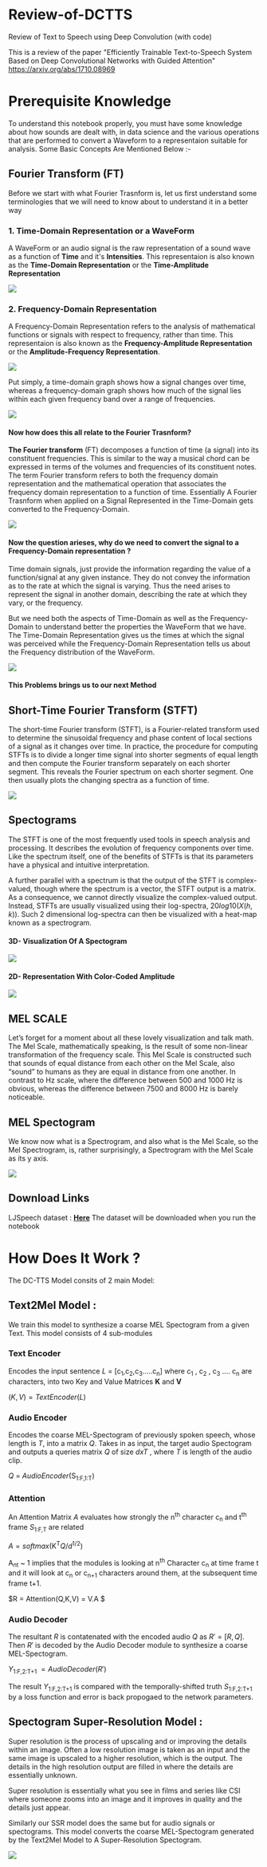 # Review-of-DCTTS
Review of Text to Speech using Deep Convolution (with code)

This is a review of the paper "Efficiently Trainable Text-to-Speech System Based on Deep Convolutional  Networks with Guided Attention" https://arxiv.org/abs/1710.08969

# Prerequisite Knowledge

To understand this notebook properly, you must have some knowledge about how sounds are dealt with, in data science and the various operations that are performed to convert a Waveform to a representaion suitable for analysis.
Some Basic Concepts Are Mentioned Below :-

## Fourier Transform (FT)

Before we start with what Fourier Trasnform is, let us first understand some terminologies that we will need to know about to understand it in a better way

### 1. Time-Domain Representation or a WaveForm
A WaveForm or an audio signal is the raw representation of a sound wave as a function of <b>Time</b> and it's <b>Intensities</b>.
This representaion is also known as the <b>Time-Domain Representation</b> or the <b>Time-Amplitude Representation</b> 

<img src="fig/time-domain.png">

### 2. Frequency-Domain Representation
A Frequency-Domain Representation refers to the analysis of mathematical functions or signals with respect to frequency, rather than time.
This representaion is also known as the <b>Frequency-Amplitude Representation</b> or the <b>Amplitude-Frequency Representation</b>. 

<img src="fig/frequency-domain.png">

Put simply, a time-domain graph shows how a signal changes over time, whereas a frequency-domain graph shows how much of the signal lies within each given frequency band over a range of frequencies.

<img src="fig/time-domain and frequency-domain.png">

#### Now how does this all relate to the Fourier Trasnform?

<b>The Fourier transform</b> (FT) decomposes a function of time (a signal) into its constituent frequencies. This is similar to the way a musical chord can be expressed in terms of the volumes and frequencies of its constituent notes. The term Fourier transform refers to both the frequency domain representation and the mathematical operation that associates the frequency domain representation to a function of time. 
Essentially A Fourier Trasnform when applied on a Signal Represented in the Time-Domain gets converted to the Frequency-Domain.

<img src="fig/Time-domain-vs-frequency-domain-measurements.png">

#### Now the question arieses, why do we need to convert the signal to a Frequency-Domain representation ?

Time domain signals, just provide the information regarding the value of a function/signal at any given instance. They do not convey the information as to the rate at which the signal is varying. Thus the need arises to represent the signal in another domain, describing the rate at which they vary, or the frequency.

But we need both the aspects of Time-Domain as well as the Frequency-Domain to understand better the properties the WaveForm that we have.
The Time-Domain Representation gives us the times at which the signal was perceived while the Frequency-Domain Representation tells us about the Frequency distribution of the WaveForm.

<img src="fig/WHY_STFT.png">

#### This Problems brings us to our next Method

## Short-Time Fourier Transform (STFT)

The short-time Fourier transform (STFT), is a Fourier-related transform used to determine the sinusoidal frequency and phase content of local sections of a signal as it changes over time. In practice, the procedure for computing STFTs is to divide a longer time signal into shorter segments of equal length and then compute the Fourier transform separately on each shorter segment. This reveals the Fourier spectrum on each shorter segment. One then usually plots the changing spectra as a function of time. 

<img src="fig/stft.png">

## Spectograms

The STFT is one of the most frequently used tools in speech analysis and processing. It describes the evolution of frequency components over time. Like the spectrum itself, one of the benefits of STFTs is that its parameters have a physical and intuitive interpretation.

A further parallel with a spectrum is that the output of the STFT is complex-valued, though where the spectrum is a vector, the STFT output is a matrix. As a consequence, we cannot directly visualize the complex-valued output. Instead, STFTs are usually visualized using their log-spectra,  $20log10(X(h,k))$. Such 2 dimensional log-spectra can then be visualized with a heat-map known as a spectrogram.


#### 3D- Visualization Of A Spectogram

<img src="fig/spectogram.jpeg">

#### 2D- Representation With Color-Coded Amplitude

<img src="fig/spectogram and waveform.png">



## MEL SCALE

Let’s forget for a moment about all these lovely visualization and talk math. The Mel Scale, mathematically speaking, is the result of some non-linear transformation of the frequency scale. This Mel Scale is constructed such that sounds of equal distance from each other on the Mel Scale, also “sound” to humans as they are equal in distance from one another.
In contrast to Hz scale, where the difference between 500 and 1000 Hz is obvious, whereas the difference between 7500 and 8000 Hz is barely noticeable.

## MEL Spectogram

We know now what is a Spectrogram, and also what is the Mel Scale, so the Mel Spectrogram, is, rather surprisingly, a Spectrogram with the Mel Scale as its y axis.

<img src="fig/mel_spectogram.png">










## Download Links

LJSpeech dataset : **[Here](https://keithito.com/LJ-Speech-Dataset/)**
The dataset will be downloaded when you run the notebook




# How Does It Work ?

The DC-TTS Model consits of 2 main Model:

## Text2Mel Model :

We train this model to synthesize a coarse MEL Spectogram from a given Text.
This model consists of $4$ sub-modules

### Text Encoder

Encodes the input sentence $L$ = [c<sub>1</sub>,c<sub>2</sub>,c<sub>3</sub>.....c<sub>n</sub>] where c<sub>1</sub> , c<sub>2</sub> , c<sub>3</sub> .... c<sub>n</sub> are characters, into two Key and Value Matrices <b>K</b> and <b>V</b>

$(K,V) = TextEncoder(L)$

### Audio Encoder

Encodes the coarse MEL-Spectogram of previously spoken speech, whose length is $T$, into a matrix $Q$.
Takes in as input, the target audio Spectogram and outputs a queries matrix $Q$ of size $dxT$ , where $T$ is length of the audio clip.

$Q$ $=$ $AudioEncoder$$($S<sub>1:F,1:T</sub>$)$


### Attention

An Attention Matrix $A$ evaluates how strongly the n<sup>th</sup> character c<sub>n</sub> and t<sup>th</sup> frame $S$<sub>1:F,T</sub> are related

$A = softmax($K<sup>T</sup>${Q/d^{1/2}})$

A<sub>nt</sub> ~ 1 implies that the modules is looking at n<sup>th</sup> Character c<sub>n</sub> at time frame t and it will look at c<sub>n</sub> or c<sub>n+1</sub> characters around them, at the subsequent time frame t+1.

$R = Attention(Q,K,V) = V.A $



### Audio Decoder

The resultant $R$ is contatenated with the encoded audio $Q$ as $R' = [R,Q]$.
Then $R'$ is decoded by the Audio Decoder module to synthesize a coarse MEL-Spectogram.

$Y$<sub>1:F,2:T+1</sub> $= AudioDecoder(R')$

The result $Y$<sub>1:F,2:T+1</sub> is compared with the temporally-shifted truth $S$<sub>1:F,2:T+1</sub> by a loss function and error is back propogaed to the network parameters.


## Spectogram Super-Resolution Model :

Super resolution is the process of upscaling and or improving the details within an image. Often a low resolution image is taken as an input and the same image is upscaled to a higher resolution, which is the output. The details in the high resolution output are filled in where the details are essentially unknown.

Super resolution is essentially what you see in films and series like CSI where someone zooms into an image and it improves in quality and the details just appear.

Similarly our SSR model does the same but for audio signals or spectograms.
This model converts the coarse MEL-Spectogram generated by the Text2Mel Model to A Super-Resolution Spectogram.

<img src="fig/ssr.jpeg">
